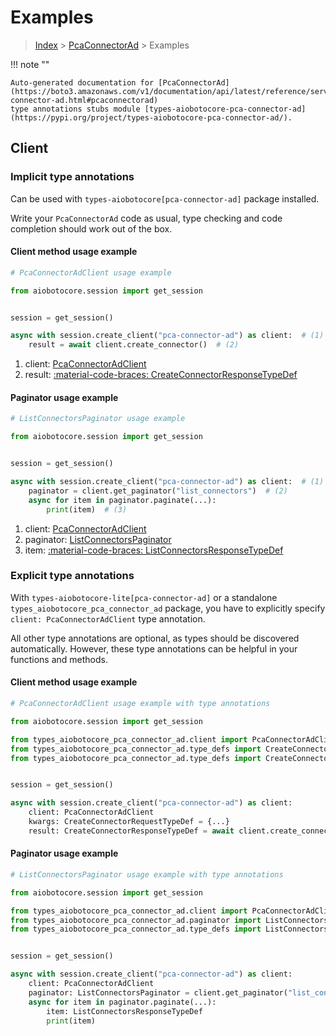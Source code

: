 # Examples

> [Index](../README.md) > [PcaConnectorAd](./README.md) > Examples

!!! note ""

    Auto-generated documentation for [PcaConnectorAd](https://boto3.amazonaws.com/v1/documentation/api/latest/reference/services/pca-connector-ad.html#pcaconnectorad)
    type annotations stubs module [types-aiobotocore-pca-connector-ad](https://pypi.org/project/types-aiobotocore-pca-connector-ad/).

## Client

### Implicit type annotations

Can be used with `types-aiobotocore[pca-connector-ad]` package installed.

Write your `PcaConnectorAd` code as usual,
type checking and code completion should work out of the box.



#### Client method usage example

```python
# PcaConnectorAdClient usage example

from aiobotocore.session import get_session


session = get_session()

async with session.create_client("pca-connector-ad") as client:  # (1)
    result = await client.create_connector()  # (2)
```

1. client: [PcaConnectorAdClient](./client.md)
2. result: [:material-code-braces: CreateConnectorResponseTypeDef](./type_defs.md#createconnectorresponsetypedef)



#### Paginator usage example

```python
# ListConnectorsPaginator usage example

from aiobotocore.session import get_session


session = get_session()

async with session.create_client("pca-connector-ad") as client:  # (1)
    paginator = client.get_paginator("list_connectors")  # (2)
    async for item in paginator.paginate(...):
        print(item)  # (3)
```

1. client: [PcaConnectorAdClient](./client.md)
2. paginator: [ListConnectorsPaginator](./paginators.md#listconnectorspaginator)
3. item: [:material-code-braces: ListConnectorsResponseTypeDef](./type_defs.md#listconnectorsresponsetypedef)




### Explicit type annotations

With `types-aiobotocore-lite[pca-connector-ad]`
or a standalone `types_aiobotocore_pca_connector_ad` package, you have to explicitly specify
`client: PcaConnectorAdClient` type annotation.

All other type annotations are optional, as types should be discovered automatically.
However, these type annotations can be helpful in your functions and methods.


#### Client method usage example

```python
# PcaConnectorAdClient usage example with type annotations

from aiobotocore.session import get_session

from types_aiobotocore_pca_connector_ad.client import PcaConnectorAdClient
from types_aiobotocore_pca_connector_ad.type_defs import CreateConnectorResponseTypeDef
from types_aiobotocore_pca_connector_ad.type_defs import CreateConnectorRequestTypeDef


session = get_session()

async with session.create_client("pca-connector-ad") as client:
    client: PcaConnectorAdClient
    kwargs: CreateConnectorRequestTypeDef = {...}
    result: CreateConnectorResponseTypeDef = await client.create_connector(**kwargs)
```



#### Paginator usage example

```python
# ListConnectorsPaginator usage example with type annotations

from aiobotocore.session import get_session

from types_aiobotocore_pca_connector_ad.client import PcaConnectorAdClient
from types_aiobotocore_pca_connector_ad.paginator import ListConnectorsPaginator
from types_aiobotocore_pca_connector_ad.type_defs import ListConnectorsResponseTypeDef


session = get_session()

async with session.create_client("pca-connector-ad") as client:
    client: PcaConnectorAdClient
    paginator: ListConnectorsPaginator = client.get_paginator("list_connectors")
    async for item in paginator.paginate(...):
        item: ListConnectorsResponseTypeDef
        print(item)
```


